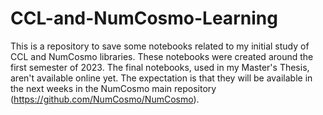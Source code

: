 # CCL-and-NumCosmo-Learning
This is a repository to save some notebooks related to my initial study of CCL and NumCosmo libraries. These notebooks were created around the first semester of 2023. The final notebooks, used in my Master's Thesis, aren't available online yet. The expectation is that they will be available in the next weeks in the NumCosmo main repository (https://github.com/NumCosmo/NumCosmo). 
